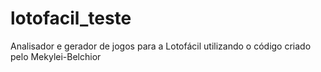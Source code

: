 # lotofacil_teste
Analisador e gerador de jogos para a Lotofácil utilizando o código criado pelo Mekylei-Belchior
